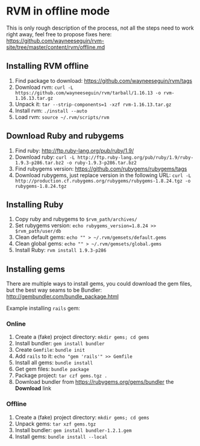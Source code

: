 
# RVM in offline mode

This is only rough description of the process, not all the steps need to work right away,
feel free to propose fixes here: https://github.com/wayneeseguin/rvm-site/tree/master/content/rvm/offline.md


## Installing RVM offline

1. Find package to download: https://github.com/wayneeseguin/rvm/tags
2. Download rvm: `curl -L https://github.com/wayneeseguin/rvm/tarball/1.16.13 -o rvm-1.16.13.tar.gz`
3. Unpack it: `tar --strip-components=1 -xzf rvm-1.16.13.tar.gz`
4. Install rvm: `./install --auto`
5. Load rvm: `source ~/.rvm/scripts/rvm`


## Download Ruby and rubygems

1. Find ruby: http://ftp.ruby-lang.org/pub/ruby/1.9/
2. Download ruby: `curl -L http://ftp.ruby-lang.org/pub/ruby/1.9/ruby-1.9.3-p286.tar.bz2 -o ruby-1.9.3-p286.tar.bz2`
3. Find rubygems version: https://github.com/rubygems/rubygems/tags
4. Download rubygems, just replace version in the following URL: `curl -L http://production.cf.rubygems.org/rubygems/rubygems-1.8.24.tgz -o rubygems-1.8.24.tgz`


## Installing Ruby

1. Copy ruby and rubygems to `$rvm_path/archives/`
2. Set rubygems version: `echo rubygems_version=1.8.24 >> $rvm_path/user/db`
3. Clean default gems: `echo "" > ~/.rvm/gemsets/default.gems`
4. Clean global gems: `echo "" > ~/.rvm/gemsets/global.gems`
5. Install Ruby: `rvm install 1.9.3-p286`


## Installing gems

There are multiple ways to install gems, you could download the gem files, but the best way seams to be Bundler:
http://gembundler.com/bundle_package.html

Example installing `rails` gem:


### Online

1. Create a (fake) project directory: `mkdir gems; cd gems`
2. Install bundler: `gem install bundler`
3. Create `Gemfile`: `bundle init`
4. Add `rails` to it: `echo "gem 'rails'" >> Gemfile`
5. Install all gems: `bundle install`
6. Get gem files: `bundle package`
7. Package project: `tar czf gems.tgz .`
8. Download bundler from https://rubygems.org/gems/bundler the **Download** link


### Offline

1. Create a (fake) project directory: `mkdir gems; cd gems`
2. Unpack gems: `tar xzf gems.tgz`
3. Install bundler: `gem install bundler-1.2.1.gem`
4. Install gems: `bundle install --local`
